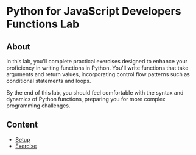 <!-- ! Do not delete or rename this file! -->
<h1>
  <span class="prefix">Python for JavaScript Developers</span>
  <span class="headline">Functions Lab</span>
</h1>

## About

In this lab, you'll complete practical exercises designed to enhance your proficiency in writing functions in Python. You'll write functions that take arguments and return values, incorporating control flow patterns such as conditional statements and loops.

By the end of this lab, you should feel comfortable with the syntax and dynamics of Python functions, preparing you for more complex programming challenges.

## Content

- [Setup](../setup/README.md)
- [Exercise](../exercise/README.md)
